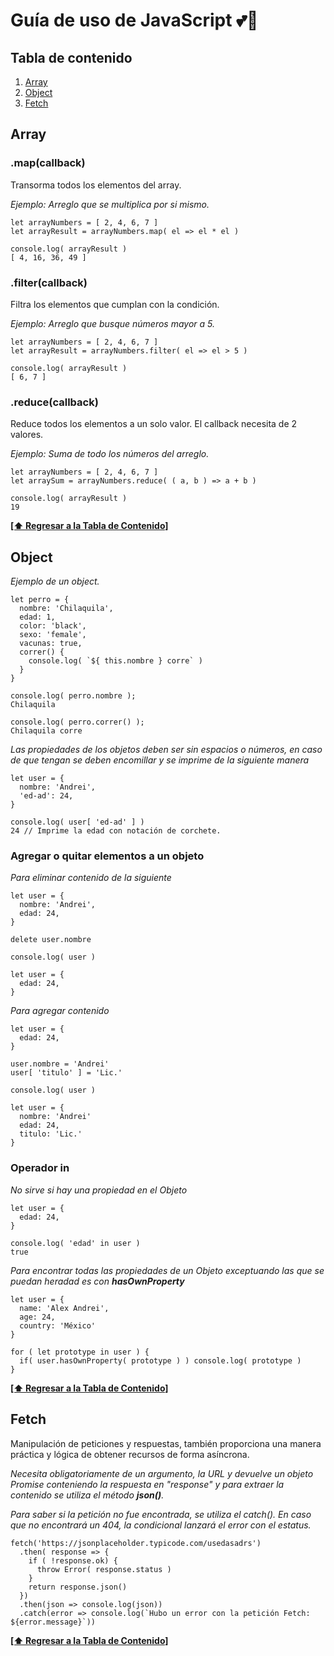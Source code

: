 # Guía de uso de JavaScript 💕📓

## Tabla de contenido

1. [Array](#Array)
1. [Object](#Object)
1. [Fetch](#Fetch)

## Array

### .map(callback)
Transorma todos los elementos del array.

_Ejemplo: Arreglo que se multiplica por si mismo._

``` JS
let arrayNumbers = [ 2, 4, 6, 7 ]
let arrayResult = arrayNumbers.map( el => el * el )

console.log( arrayResult )
[ 4, 16, 36, 49 ]
```

### .filter(callback)
Filtra los elementos que cumplan con la condición.

_Ejemplo: Arreglo que busque números mayor a 5._

``` JS
let arrayNumbers = [ 2, 4, 6, 7 ]
let arrayResult = arrayNumbers.filter( el => el > 5 )

console.log( arrayResult )
[ 6, 7 ]
```

### .reduce(callback)
Reduce todos los elementos a un solo valor.
El callback necesita de 2 valores.

_Ejemplo: Suma de todo los números del arreglo._

``` JS
let arrayNumbers = [ 2, 4, 6, 7 ]
let arraySum = arrayNumbers.reduce( ( a, b ) => a + b )

console.log( arrayResult )
19
```

**[[⬆️ Regresar a la Tabla de Contenido]](#tabla-de-contenido)**

## Object

_Ejemplo de un object._

``` JS
let perro = {
  nombre: 'Chilaquila',
  edad: 1,
  color: 'black',
  sexo: 'female',
  vacunas: true,
  correr() {
    console.log( `${ this.nombre } corre` )
  }
}

console.log( perro.nombre );
Chilaquila

console.log( perro.correr() );
Chilaquila corre
```

_Las propiedades de los objetos deben ser sin espacios o números, en caso de que tengan se deben encomillar y se imprime de la siguiente manera_

``` JS
let user = {
  nombre: 'Andrei',
  'ed-ad': 24,
}

console.log( user[ 'ed-ad' ] )
24 // Imprime la edad con notación de corchete.
```

### Agregar o quitar elementos a un objeto

_Para eliminar contenido de la siguiente_

``` JS
let user = {
  nombre: 'Andrei',
  edad: 24,
}

delete user.nombre

console.log( user )

let user = {
  edad: 24,
}
```

_Para agregar contenido_

``` JS
let user = {
  edad: 24,
}

user.nombre = 'Andrei'
user[ 'titulo' ] = 'Lic.'

console.log( user )

let user = {
  nombre: 'Andrei'
  edad: 24,
  titulo: 'Lic.'
}
```

### Operador __in__

_No sirve si hay una propiedad en el Objeto_

``` JS
let user = {
  edad: 24,
}

console.log( 'edad' in user )
true
```

_Para encontrar todas las propiedades de un Objeto exceptuando las que se puedan heradad es con __hasOwnProperty___

``` JS
let user = {
  name: 'Alex Andrei',
  age: 24,
  country: 'México'
}

for ( let prototype in user ) {
  if( user.hasOwnProperty( prototype ) ) console.log( prototype )
}
```

**[[⬆️ Regresar a la Tabla de Contenido]](#tabla-de-contenido)**

## Fetch

Manipulación de peticiones y respuestas, también proporciona una manera práctica y lógica de obtener recursos de forma asíncrona.

_Necesita obligatoriamente de un argumento, la URL y devuelve un objeto Promise conteniendo la respuesta en "response" y para extraer la contenido se utiliza el método **json()**._

_Para saber si la petición no fue encontrada, se utiliza el catch(). En caso que no encontrará un 404, la condicional lanzará el error con el estatus._

``` JS
fetch('https://jsonplaceholder.typicode.com/usedasadrs')
  .then( response => {
    if ( !response.ok) {
      throw Error( response.status )
    }
    return response.json()
  })
  .then(json => console.log(json))
  .catch(error => console.log(`Hubo un error con la petición Fetch: ${error.message}`))
```

**[[⬆️ Regresar a la Tabla de Contenido]](#tabla-de-contenido)**